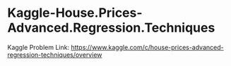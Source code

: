 # Kaggle-House.Prices-Advanced.Regression.Techniques
Kaggle Problem Link: https://www.kaggle.com/c/house-prices-advanced-regression-techniques/overview
